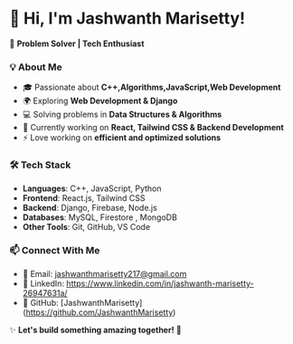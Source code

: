 # 👋 Hi, I'm Jashwanth Marisetty!  

🚀 **Problem Solver | Tech Enthusiast**  

### 💡 About Me  
- 🎓 Passionate about **C++,Algorithms,JavaScript,Web Development**  
- 🌍 Exploring **Web Development & Django**  
- 💻 Solving problems in **Data Structures & Algorithms**  
- 🔭 Currently working on **React, Tailwind CSS & Backend Development**  
- ⚡ Love working on **efficient and optimized solutions**  

### 🛠 Tech Stack  
- **Languages**: C++, JavaScript, Python  
- **Frontend**: React.js, Tailwind CSS  
- **Backend**: Django, Firebase, Node.js  
- **Databases**: MySQL, Firestore , MongoDB 
- **Other Tools**: Git, GitHub, VS Code  


### 📫 Connect With Me  
- 📩 Email: jashwanthmarisetty217@gmail.com
- 💼 LinkedIn: https://www.linkedin.com/in/jashwanth-marisetty-26947631a/
- 🔗 GitHub: [JashwanthMarisetty] (https://github.com/JashwanthMarisetty)  

✨ **Let's build something amazing together!** 🚀  
